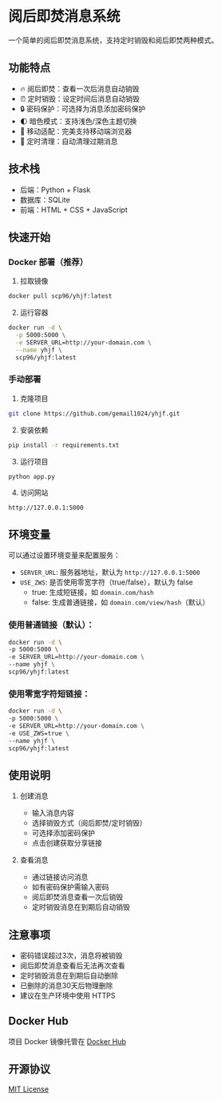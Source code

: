 # 阅后即焚消息系统

一个简单的阅后即焚消息系统，支持定时销毁和阅后即焚两种模式。

## 功能特点

- 🔥 阅后即焚：查看一次后消息自动销毁
- ⏰ 定时销毁：设定时间后消息自动销毁
- 🔒 密码保护：可选择为消息添加密码保护
- 🌓 暗色模式：支持浅色/深色主题切换
- 📱 移动适配：完美支持移动端浏览器
- 🔄 定时清理：自动清理过期消息

## 技术栈

- 后端：Python + Flask
- 数据库：SQLite
- 前端：HTML + CSS + JavaScript

## 快速开始

### Docker 部署（推荐）

1. 拉取镜像
```bash
docker pull scp96/yhjf:latest
```

2. 运行容器
```bash
docker run -d \
  -p 5000:5000 \
  -e SERVER_URL=http://your-domain.com \
  --name yhjf \
  scp96/yhjf:latest
```

### 手动部署

1. 克隆项目
```bash
git clone https://github.com/gemail1024/yhjf.git
```

2. 安装依赖
```bash
pip install -r requirements.txt
```

3. 运行项目
```bash
python app.py
```

4. 访问网站
```
http://127.0.0.1:5000
```

## 环境变量

可以通过设置环境变量来配置服务：

- `SERVER_URL`: 服务器地址，默认为 `http://127.0.0.1:5000`
- `USE_ZWS`: 是否使用零宽字符（true/false），默认为 false
  - true: 生成短链接，如 `domain.com/‌hash`
  - false: 生成普通链接，如 `domain.com/view/hash`（默认）

### 使用普通链接（默认）：
```bash
docker run -d \
-p 5000:5000 \
-e SERVER_URL=http://your-domain.com \
--name yhjf \
scp96/yhjf:latest
```

### 使用零宽字符短链接：
```bash
docker run -d \
-p 5000:5000 \
-e SERVER_URL=http://your-domain.com \
-e USE_ZWS=true \
--name yhjf \
scp96/yhjf:latest
```

## 使用说明

1. 创建消息
   - 输入消息内容
   - 选择销毁方式（阅后即焚/定时销毁）
   - 可选择添加密码保护
   - 点击创建获取分享链接

2. 查看消息
   - 通过链接访问消息
   - 如有密码保护需输入密码
   - 阅后即焚消息查看一次后销毁
   - 定时销毁消息在到期后自动销毁

## 注意事项

- 密码错误超过3次，消息将被销毁
- 阅后即焚消息查看后无法再次查看
- 定时销毁消息在到期后自动删除
- 已删除的消息30天后物理删除
- 建议在生产环境中使用 HTTPS

## Docker Hub

项目 Docker 镜像托管在 [Docker Hub](https://hub.docker.com/r/scp96/yhjf)

## 开源协议

[MIT License](LICENSE)